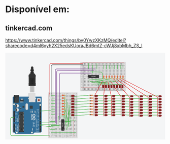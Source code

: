 # Disponível em:
## tinkercad.com
 https://www.tinkercad.com/things/by0YwzXKzMQ/editel?sharecode=d4ml6vyh2X25edsKUoraJBd6mtZ-cWJj8xbMbh_ZS_I

 ![chess](chess.png)
